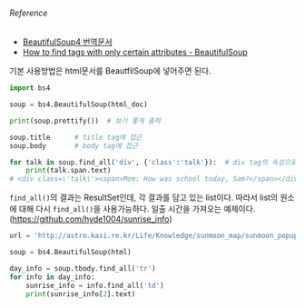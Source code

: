 ###### Reference
 - [BeautifulSoup4 번역문서](http://coreapython.hosting.paran.com/etc/beautifulsoup4.html)
 - [How to find tags with only certain attributes - BeautifulSoup](http://stackoverflow.com/questions/8933863/how-to-find-tags-with-only-certain-attributes-beautifulsoup)

기본 사용방법은 html문서를 BeautfilSoup에 넣어주면 된다.

``` python
import bs4

soup = bs4.BeautifulSoup(html_doc)

print(soup.prettify())  # 보기 좋게 출력

soup.title		# title tag에 접근
soup.body		# body tag에 접근

for talk in soup.find_all('div', {'class':'talk'}):  # div tag의 속성으로 검색
	print(talk.span.text)
# <div class=\'talk\'><span>Mom: How was school today, Sam?</span></div>

```

`find_all()`의 결과는 ResultSet인데, 각 결과를 담고 있는 list이다. 따라서 list의 원소에 대해 다시 `find_all()`을 사용가능하다. 일출 시간을 가져오는 예제이다. (https://github.com/hyde1004/sunrise_info)

``` python
url = 'http://astro.kasi.re.kr/Life/Knowledge/sunmoon_map/sunmoon_popup.php?year=2014&month=9&location=%C3%B5%BE%C8'

soup = bs4.BeautifulSoup(html)

day_info = soup.tbody.find_all('tr')
for info in day_info:
	sunrise_info = info.find_all('td')
	print(sunrise_info[2].text)
``` 
